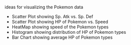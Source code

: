 ideas for visualizing the Pokemon data
* Scatter Plot showing Sp. Atk vs. Sp. Def
* Scatter Plot showing HP of Pokemon vs. Speed
* HeatMap showing speed of the Pokemon types
* Histogram showing distribution of HP of Pokemon types
* Bar Chart showing average HP of Pokemon types
